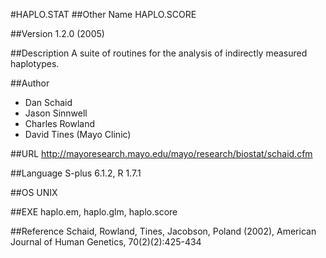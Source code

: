 #HAPLO.STAT
##Other Name
HAPLO.SCORE

##Version
1.2.0 (2005)

##Description
A suite of routines for the analysis of indirectly measured haplotypes.

##Author
* Dan Schaid
* Jason Sinnwell
* Charles Rowland
* David Tines (Mayo Clinic)

##URL
http://mayoresearch.mayo.edu/mayo/research/biostat/schaid.cfm

##Language
S-plus 6.1.2, R 1.7.1

##OS
UNIX

##EXE
haplo.em, haplo.glm, haplo.score

##Reference
Schaid, Rowland, Tines, Jacobson, Poland (2002), American Journal of Human Genetics, 70(2)(2):425-434

